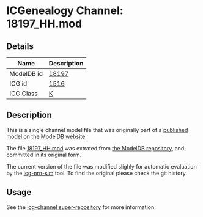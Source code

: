 # ICGenealogy Channel: 18197\_HH.mod

## Details

Name | Description
---- | -----------
ModelDB id | [18197](http://senselab.med.yale.edu/ModelDB/ShowModel.cshtml?model=18197)
ICG id | [1516](http://icg.neurotheory.ox.ac.uk/channels/1/1516)
ICG Class | [K](http://icg.neurotheory.ox.ac.uk/channels/1)

## Description

This is a single channel model file that was originally part of a [published model on the ModelDB website](http://senselab.med.yale.edu/ModelDB/ShowModel.cshtml?model=18197).


The file [18197\_HH.mod](18197_HH.mod) was extrated from [the ModelDB repository](http://senselab.med.yale.edu/ModelDB/ShowModel.cshtml?model=18197), and committed in its original form.

The current version of the file was modified slighly for automatic evaluation by the [icg-nrn-sim](https://github.com/icgenealogy/icg-nrn-sim) tool. To find the original please check the git history.


## Usage

See the [icg-channel super-repository](https://github.com/icgenealogy/icg-channels) for more information.